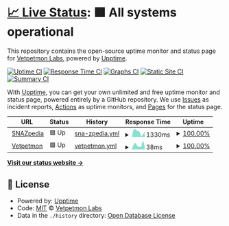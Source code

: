 # [📈 Live Status](https://Vetpetmon-Labs.github.io/upptime): <!--live status--> **🟩 All systems operational**

This repository contains the open-source uptime monitor and status page for [Vetpetmon Labs](www.vetpetmon.com), powered by [Upptime](https://github.com/upptime/upptime).

[![Uptime CI](https://github.com/Vetpetmon-Labs/upptime/workflows/Uptime%20CI/badge.svg)](https://github.com/Vetpetmon-Labs/upptime/actions?query=workflow%3A%22Uptime+CI%22)
[![Response Time CI](https://github.com/Vetpetmon-Labs/upptime/workflows/Response%20Time%20CI/badge.svg)](https://github.com/Vetpetmon-Labs/upptime/actions?query=workflow%3A%22Response+Time+CI%22)
[![Graphs CI](https://github.com/Vetpetmon-Labs/upptime/workflows/Graphs%20CI/badge.svg)](https://github.com/Vetpetmon-Labs/upptime/actions?query=workflow%3A%22Graphs+CI%22)
[![Static Site CI](https://github.com/Vetpetmon-Labs/upptime/workflows/Static%20Site%20CI/badge.svg)](https://github.com/Vetpetmon-Labs/upptime/actions?query=workflow%3A%22Static+Site+CI%22)
[![Summary CI](https://github.com/Vetpetmon-Labs/upptime/workflows/Summary%20CI/badge.svg)](https://github.com/Vetpetmon-Labs/upptime/actions?query=workflow%3A%22Summary+CI%22)

With [Upptime](https://upptime.js.org), you can get your own unlimited and free uptime monitor and status page, powered entirely by a GitHub repository. We use [Issues](https://github.com/Vetpetmon-Labs/upptime/issues) as incident reports, [Actions](https://github.com/Vetpetmon-Labs/upptime/actions) as uptime monitors, and [Pages](https://Vetpetmon-Labs.github.io/upptime) for the status page.

<!--start: status pages-->
<!-- This summary is generated by Upptime (https://github.com/upptime/upptime) -->
<!-- Do not edit this manually, your changes will be overwritten -->
<!-- prettier-ignore -->
| URL | Status | History | Response Time | Uptime |
| --- | ------ | ------- | ------------- | ------ |
| <img alt="" src="https://icons.duckduckgo.com/ip3/www.vetpetmon.com.ico" height="13"> [SNAZpedia](https://www.vetpetmon.com/snazpedia/index.php) | 🟩 Up | [sna-zpedia.yml](https://github.com/Vetpetmon-Labs/upptime/commits/HEAD/history/sna-zpedia.yml) | <details><summary><img alt="Response time graph" src="./graphs/sna-zpedia/response-time-week.png" height="20"> 1330ms</summary><br><a href="https://Vetpetmon-Labs.github.io/upptime/history/sna-zpedia"><img alt="Response time 1598" src="https://img.shields.io/endpoint?url=https%3A%2F%2Fraw.githubusercontent.com%2FVetpetmon-Labs%2Fupptime%2FHEAD%2Fapi%2Fsna-zpedia%2Fresponse-time.json"></a><br><a href="https://Vetpetmon-Labs.github.io/upptime/history/sna-zpedia"><img alt="24-hour response time 1414" src="https://img.shields.io/endpoint?url=https%3A%2F%2Fraw.githubusercontent.com%2FVetpetmon-Labs%2Fupptime%2FHEAD%2Fapi%2Fsna-zpedia%2Fresponse-time-day.json"></a><br><a href="https://Vetpetmon-Labs.github.io/upptime/history/sna-zpedia"><img alt="7-day response time 1330" src="https://img.shields.io/endpoint?url=https%3A%2F%2Fraw.githubusercontent.com%2FVetpetmon-Labs%2Fupptime%2FHEAD%2Fapi%2Fsna-zpedia%2Fresponse-time-week.json"></a><br><a href="https://Vetpetmon-Labs.github.io/upptime/history/sna-zpedia"><img alt="30-day response time 1305" src="https://img.shields.io/endpoint?url=https%3A%2F%2Fraw.githubusercontent.com%2FVetpetmon-Labs%2Fupptime%2FHEAD%2Fapi%2Fsna-zpedia%2Fresponse-time-month.json"></a><br><a href="https://Vetpetmon-Labs.github.io/upptime/history/sna-zpedia"><img alt="1-year response time 1598" src="https://img.shields.io/endpoint?url=https%3A%2F%2Fraw.githubusercontent.com%2FVetpetmon-Labs%2Fupptime%2FHEAD%2Fapi%2Fsna-zpedia%2Fresponse-time-year.json"></a></details> | <details><summary><a href="https://Vetpetmon-Labs.github.io/upptime/history/sna-zpedia">100.00%</a></summary><a href="https://Vetpetmon-Labs.github.io/upptime/history/sna-zpedia"><img alt="All-time uptime 100.00%" src="https://img.shields.io/endpoint?url=https%3A%2F%2Fraw.githubusercontent.com%2FVetpetmon-Labs%2Fupptime%2FHEAD%2Fapi%2Fsna-zpedia%2Fuptime.json"></a><br><a href="https://Vetpetmon-Labs.github.io/upptime/history/sna-zpedia"><img alt="24-hour uptime 100.00%" src="https://img.shields.io/endpoint?url=https%3A%2F%2Fraw.githubusercontent.com%2FVetpetmon-Labs%2Fupptime%2FHEAD%2Fapi%2Fsna-zpedia%2Fuptime-day.json"></a><br><a href="https://Vetpetmon-Labs.github.io/upptime/history/sna-zpedia"><img alt="7-day uptime 100.00%" src="https://img.shields.io/endpoint?url=https%3A%2F%2Fraw.githubusercontent.com%2FVetpetmon-Labs%2Fupptime%2FHEAD%2Fapi%2Fsna-zpedia%2Fuptime-week.json"></a><br><a href="https://Vetpetmon-Labs.github.io/upptime/history/sna-zpedia"><img alt="30-day uptime 100.00%" src="https://img.shields.io/endpoint?url=https%3A%2F%2Fraw.githubusercontent.com%2FVetpetmon-Labs%2Fupptime%2FHEAD%2Fapi%2Fsna-zpedia%2Fuptime-month.json"></a><br><a href="https://Vetpetmon-Labs.github.io/upptime/history/sna-zpedia"><img alt="1-year uptime 100.00%" src="https://img.shields.io/endpoint?url=https%3A%2F%2Fraw.githubusercontent.com%2FVetpetmon-Labs%2Fupptime%2FHEAD%2Fapi%2Fsna-zpedia%2Fuptime-year.json"></a></details>
| <img alt="" src="https://icons.duckduckgo.com/ip3/www.vetpetmon.com.ico" height="13"> [Vetpetmon](https://www.vetpetmon.com) | 🟩 Up | [vetpetmon.yml](https://github.com/Vetpetmon-Labs/upptime/commits/HEAD/history/vetpetmon.yml) | <details><summary><img alt="Response time graph" src="./graphs/vetpetmon/response-time-week.png" height="20"> 38ms</summary><br><a href="https://Vetpetmon-Labs.github.io/upptime/history/vetpetmon"><img alt="Response time 45" src="https://img.shields.io/endpoint?url=https%3A%2F%2Fraw.githubusercontent.com%2FVetpetmon-Labs%2Fupptime%2FHEAD%2Fapi%2Fvetpetmon%2Fresponse-time.json"></a><br><a href="https://Vetpetmon-Labs.github.io/upptime/history/vetpetmon"><img alt="24-hour response time 29" src="https://img.shields.io/endpoint?url=https%3A%2F%2Fraw.githubusercontent.com%2FVetpetmon-Labs%2Fupptime%2FHEAD%2Fapi%2Fvetpetmon%2Fresponse-time-day.json"></a><br><a href="https://Vetpetmon-Labs.github.io/upptime/history/vetpetmon"><img alt="7-day response time 38" src="https://img.shields.io/endpoint?url=https%3A%2F%2Fraw.githubusercontent.com%2FVetpetmon-Labs%2Fupptime%2FHEAD%2Fapi%2Fvetpetmon%2Fresponse-time-week.json"></a><br><a href="https://Vetpetmon-Labs.github.io/upptime/history/vetpetmon"><img alt="30-day response time 39" src="https://img.shields.io/endpoint?url=https%3A%2F%2Fraw.githubusercontent.com%2FVetpetmon-Labs%2Fupptime%2FHEAD%2Fapi%2Fvetpetmon%2Fresponse-time-month.json"></a><br><a href="https://Vetpetmon-Labs.github.io/upptime/history/vetpetmon"><img alt="1-year response time 45" src="https://img.shields.io/endpoint?url=https%3A%2F%2Fraw.githubusercontent.com%2FVetpetmon-Labs%2Fupptime%2FHEAD%2Fapi%2Fvetpetmon%2Fresponse-time-year.json"></a></details> | <details><summary><a href="https://Vetpetmon-Labs.github.io/upptime/history/vetpetmon">100.00%</a></summary><a href="https://Vetpetmon-Labs.github.io/upptime/history/vetpetmon"><img alt="All-time uptime 100.00%" src="https://img.shields.io/endpoint?url=https%3A%2F%2Fraw.githubusercontent.com%2FVetpetmon-Labs%2Fupptime%2FHEAD%2Fapi%2Fvetpetmon%2Fuptime.json"></a><br><a href="https://Vetpetmon-Labs.github.io/upptime/history/vetpetmon"><img alt="24-hour uptime 100.00%" src="https://img.shields.io/endpoint?url=https%3A%2F%2Fraw.githubusercontent.com%2FVetpetmon-Labs%2Fupptime%2FHEAD%2Fapi%2Fvetpetmon%2Fuptime-day.json"></a><br><a href="https://Vetpetmon-Labs.github.io/upptime/history/vetpetmon"><img alt="7-day uptime 100.00%" src="https://img.shields.io/endpoint?url=https%3A%2F%2Fraw.githubusercontent.com%2FVetpetmon-Labs%2Fupptime%2FHEAD%2Fapi%2Fvetpetmon%2Fuptime-week.json"></a><br><a href="https://Vetpetmon-Labs.github.io/upptime/history/vetpetmon"><img alt="30-day uptime 100.00%" src="https://img.shields.io/endpoint?url=https%3A%2F%2Fraw.githubusercontent.com%2FVetpetmon-Labs%2Fupptime%2FHEAD%2Fapi%2Fvetpetmon%2Fuptime-month.json"></a><br><a href="https://Vetpetmon-Labs.github.io/upptime/history/vetpetmon"><img alt="1-year uptime 100.00%" src="https://img.shields.io/endpoint?url=https%3A%2F%2Fraw.githubusercontent.com%2FVetpetmon-Labs%2Fupptime%2FHEAD%2Fapi%2Fvetpetmon%2Fuptime-year.json"></a></details>

<!--end: status pages-->

[**Visit our status website →**](https://Vetpetmon-Labs.github.io/upptime)

## 📄 License

- Powered by: [Upptime](https://github.com/upptime/upptime)
- Code: [MIT](./LICENSE) © [Vetpetmon Labs](www.vetpetmon.com)
- Data in the `./history` directory: [Open Database License](https://opendatacommons.org/licenses/odbl/1-0/)
